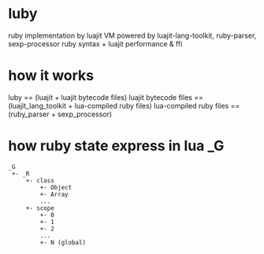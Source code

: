 luby
====

ruby implementation by luajit VM
powered by luajit-lang-toolkit, ruby-parser, sexp-processor
ruby syntax + luajit performance & ffi



how it works
============

luby == (luajit + luajit bytecode files)
luajit bytecode files == (luajit_lang_toolkit + lua-compiled ruby files)
lua-compiled ruby files == (ruby_parser + sexp_processor)



how ruby state express in lua _G
================================

```
_G 
 +- _R 
     +- class
         +- Object
         +- Array
         ...
     +- scope 
         +- 0
         +- 1
         +- 2
         ...
         +- N (global)
```


